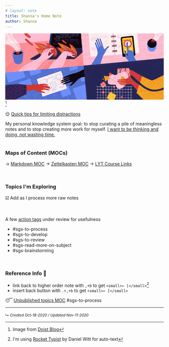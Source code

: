 ```yaml
---
# layout: note
title: Shanna's Home Note
author: Shanna
---
```


<img src="shanna-fyi/images/doist-eisenhower-matrix-800px.png"> [^1]



😌 [Quick tips for limiting distractions](zk-public/tips-for-focusing-on-thinking)

My personal knowledge system goal: to stop curating a pile of meaningless notes and to stop creating more work for myself. <ins>I want to be thinking and doing, not wasting time.</ins>  
<br>


### Maps of Content (MOCs)

→ [Markdown MOC](zk-public/-markdown.md) 
→ [Zettelkasten MOC](zk-public/-zettelkasten.md) 
→ [LYT Course Links](zk-public/-lyt-workshop-map.md) 

<br>

### Topics I'm Exploring
☑️ Add as I process more raw notes

<br>

A few [action tags](-Action%20Tags.md) under review for usefulness

- #sgs-to-process 
- #sgs-to-develop 
- #sgs-to-review 
- #sgs-read-more-on-subject 
- #sgs-brainstorming 

<br>


### Reference Info 📌
- link back to higher order note with `,+b` to get `<small>← [</small>`[^2]
- insert back button with `.+,+b` to get `<small>← [</small>`

😴 [Unpublished topics MOC](zk-lyt-pks/mocs/private%20topics%20MOC.md) #sgs-to-process 


[^1]: Image from [Doist Blog](https://blog.doist.com/)
[^2]: I'm using [Rocket Typist](https://witt-software.com/rockettypist/) by Daniel Witt for auto-text


---

<small>↳ <i>Created Oct-18-2020 / Updated Nov-11-2020 </i></small>

